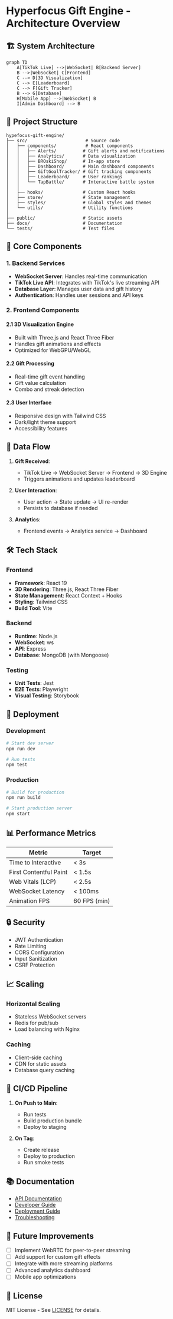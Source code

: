 # Hyperfocus Gift Engine - Architecture Overview

## 🏗️ System Architecture

```mermaid
graph TD
    A[TikTok Live] -->|WebSocket| B[Backend Server]
    B -->|WebSocket| C[Frontend]
    C --> D[3D Visualization]
    C --> E[Leaderboard]
    C --> F[Gift Tracker]
    B --> G[Database]
    H[Mobile App] -->|WebSocket| B
    I[Admin Dashboard] --> B
```

## 📁 Project Structure

```
hypefocus-gift-engine/
├── src/                      # Source code
│   ├── components/           # React components
│   │   ├── Alerts/          # Gift alerts and notifications
│   │   ├── Analytics/       # Data visualization
│   │   ├── BROskiShop/      # In-app store
│   │   ├── Dashboard/       # Main dashboard components
│   │   ├── GiftGoalTracker/ # Gift tracking components
│   │   ├── Leaderboard/     # User rankings
│   │   └── TapBattle/       # Interactive battle system
│   │
│   ├── hooks/               # Custom React hooks
│   ├── store/               # State management
│   ├── styles/              # Global styles and themes
│   └── utils/               # Utility functions
│
├── public/                  # Static assets
├── docs/                    # Documentation
└── tests/                   # Test files
```

## 🧩 Core Components

### 1. Backend Services
- **WebSocket Server**: Handles real-time communication
- **TikTok Live API**: Integrates with TikTok's live streaming API
- **Database Layer**: Manages user data and gift history
- **Authentication**: Handles user sessions and API keys

### 2. Frontend Components

#### 2.1 3D Visualization Engine
- Built with Three.js and React Three Fiber
- Handles gift animations and effects
- Optimized for WebGPU/WebGL

#### 2.2 Gift Processing
- Real-time gift event handling
- Gift value calculation
- Combo and streak detection

#### 2.3 User Interface
- Responsive design with Tailwind CSS
- Dark/light theme support
- Accessibility features

## 🔄 Data Flow

1. **Gift Received**:
   - TikTok Live → WebSocket Server → Frontend → 3D Engine
   - Triggers animations and updates leaderboard

2. **User Interaction**:
   - User action → State update → UI re-render
   - Persists to database if needed

3. **Analytics**:
   - Frontend events → Analytics service → Dashboard

## 🛠️ Tech Stack

### Frontend
- **Framework**: React 19
- **3D Rendering**: Three.js, React Three Fiber
- **State Management**: React Context + Hooks
- **Styling**: Tailwind CSS
- **Build Tool**: Vite

### Backend
- **Runtime**: Node.js
- **WebSocket**: ws
- **API**: Express
- **Database**: MongoDB (with Mongoose)

### Testing
- **Unit Tests**: Jest
- **E2E Tests**: Playwright
- **Visual Testing**: Storybook

## 🚀 Deployment

### Development
```bash
# Start dev server
npm run dev

# Run tests
npm test
```

### Production
```bash
# Build for production
npm run build

# Start production server
npm start
```

## 📊 Performance Metrics

| Metric                  | Target        |
|-------------------------|---------------|
| Time to Interactive    | < 3s          |
| First Contentful Paint | < 1.5s        |
| Web Vitals (LCP)       | < 2.5s        |
| WebSocket Latency      | < 100ms       |
| Animation FPS          | 60 FPS (min)  |

## 🔒 Security

- JWT Authentication
- Rate Limiting
- CORS Configuration
- Input Sanitization
- CSRF Protection

## 📈 Scaling

### Horizontal Scaling
- Stateless WebSocket servers
- Redis for pub/sub
- Load balancing with Nginx

### Caching
- Client-side caching
- CDN for static assets
- Database query caching

## 🔄 CI/CD Pipeline

1. **On Push to Main**:
   - Run tests
   - Build production bundle
   - Deploy to staging

2. **On Tag**:
   - Create release
   - Deploy to production
   - Run smoke tests

## 📚 Documentation

- [API Documentation](./api/README.md)
- [Developer Guide](./developers/ONBOARDING.md)
- [Deployment Guide](./deployment/README.md)
- [Troubleshooting](./troubleshooting/README.md)

## 🚀 Future Improvements

- [ ] Implement WebRTC for peer-to-peer streaming
- [ ] Add support for custom gift effects
- [ ] Integrate with more streaming platforms
- [ ] Advanced analytics dashboard
- [ ] Mobile app optimizations

## 📝 License

MIT License - See [LICENSE](./LICENSE) for details.
